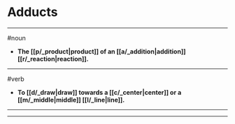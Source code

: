 # Adducts
---
#noun
- **The [[p/_product|product]] of an [[a/_addition|addition]] [[r/_reaction|reaction]].**
---
#verb
- **To [[d/_draw|draw]] towards a [[c/_center|center]] or a [[m/_middle|middle]] [[l/_line|line]].**
---
---
